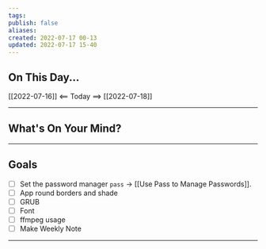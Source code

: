 ```yaml
---
tags:
publish: false
aliases: 
created: 2022-07-17 00-13
updated: 2022-07-17 15-40
---
```


## On This Day...
[[2022-07-16]] <== Today ==> [[2022-07-18]]

---


## What's On Your Mind? 


---

## Goals
- [ ] Set the password manager `pass` -> [[Use Pass to Manage Passwords]].
- [ ] App round borders and shade
- [ ] GRUB
- [ ] Font
- [ ] ffmpeg usage
- [ ] Make Weekly Note
---

